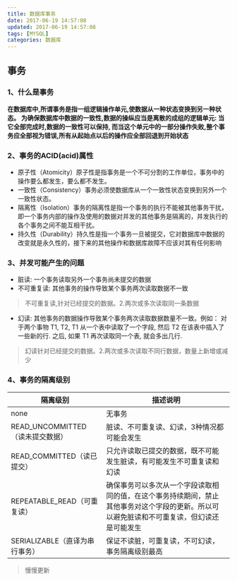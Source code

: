 ```yaml
---
title: 数据库事务
date: 2017-06-19 14:57:08
updated: 2017-06-19 14:57:08
tags: [MYSQL]
categories: 数据库
---
```

## 事务
### 1、什么是事务
**在数据库中,所谓事务是指一组逻辑操作单元,使数据从一种状态变换到另一种状态。
为确保数据库中数据的一致性,数据的操纵应当是离散的成组的逻辑单元:
当它全部完成时,数据的一致性可以保持,
而当这个单元中的一部分操作失败,整个事务应全部视为错误,所有从起始点以后的操作应全部回退到开始状态**
### 2、事务的ACID(acid)属性
+ 原子性（Atomicity）原子性是指事务是一个不可分割的工作单位，事务中的操作要么都发生，要么都不发生。 
+ 一致性（Consistency）事务必须使数据库从一个一致性状态变换到另外一个一致性状态。
+ 隔离性（Isolation）事务的隔离性是指一个事务的执行不能被其他事务干扰，即一个事务内部的操作及使用的数据对并发的其他事务是隔离的，并发执行的各个事务之间不能互相干扰。
+ 持久性（Durability）持久性是指一个事务一旦被提交，它对数据库中数据的改变就是永久性的，接下来的其他操作和数据库故障不应该对其有任何影响

### 3、并发可能产生的问题
+ 脏读: 
一个事务读取另外一个事务尚未提交的数据
+ 不可重复读: 
其他事务的操作导致某个事务两次读取数据不一致
> 不可重复读,针对已经提交的数据。2.两次或多次读取同一条数据
+ 幻读: 
其他事务的数据操作导致某个事务两次读取数据数量不一致。例如：
对于两个事物 T1, T2, T1 从一个表中读取了一个字段, 然后 T2 在该表中插入了一些新的行. 之后, 如果 T1 再次读取同一个表, 就会多出几行.
> 幻读针对已经提交的数据。2.两次或多次读取不同行数据，数量上新增或减少

### 4、事务的隔离级别
|隔离级别|描述说明|
|--|--|
|none|无事务|
|READ_UNCOMMITTED（读未提交数据）|脏读、不可重复读、幻读，3种情况都可能会发生|
|READ_COMMITTED（读已提交）|只允许读取已提交的数据，既不可能发生脏读，有可能发生不可重复读和幻读|
|REPEATABLE_READ（可重复读）|确保事务可以多次从一个字段读取相同的值，在这个事务持续期间，禁止其他事务对这个字段的更新。所以可以避免脏读和不可重复读，但幻读还是可能发生|
|SERIALIZABLE（直译为串行事务）|保证不读脏，可重复读，不可幻读，事务隔离级别最高|

> 慢慢更新